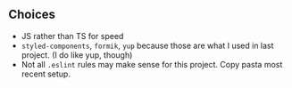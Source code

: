 ## Choices
- JS rather than TS for speed
- `styled-components`, `formik`, `yup` because those are what I used in last project. (I do like yup, though)
- Not all `.eslint` rules may make sense for this project. Copy pasta most recent setup.
